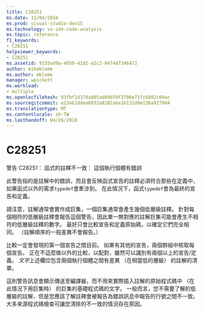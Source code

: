 ```yaml
---
title: C28251
ms.date: 11/04/2016
ms.prod: visual-studio-dev15
ms.technology: vs-ide-code-analysis
ms.topic: reference
f1_keywords:
- C28251
helpviewer_keywords:
- C28251
ms.assetid: 9335ad9a-4650-41d2-a2c2-0474d7346472
author: mikeblome
ms.author: mblome
manager: wpickett
ms.workload:
- multiple
ms.openlocfilehash: 93fbf1d37dab05ad04659f3706e71fc6802c69ac
ms.sourcegitcommit: e13e61ddea6032a8282abe16131d9e136a927984
ms.translationtype: MT
ms.contentlocale: zh-TW
ms.lasthandoff: 04/26/2018
---
```

# <a name="c28251"></a>C28251
警告 C28251： 函式的註釋不一致： 這個執行個體有錯誤

 此警告指的是註解中的錯誤，而且會反映函式宣告的註釋必須符合那些在定義中，如果函式以外的需求`typedef`會牽涉到。 在此情況下，函式`typedef`會為最終的宣告和定義。

 請注意，註解通常會實作成巨集，一個巨集通常會產生幾個低層級註釋。 針對每個相符的低層級註釋會報告這個警告，因此單一無對應的註解巨集可能會產生不相符的低層級註釋的數字。 最好只會比較宣告和定義原始碼，以確定它們完全相同。 （註解順序的一般差異不會報告。）

 比較一定會發現的第一個宣告之間目前。 如果有其他的宣告，兩個群組中核取每個宣告。 正在不這麼做以外的比較，以配對，雖然可以識別有兩個以上的宣告/定義。  *文字*上述欄位包含兩個執行個體之間有差異 （在相當低的層級） 的註解的清單。

 這則警告訊息會顯示傳送至編譯器，而不用來實際插入註解的原始程式碼中 （在此情況下用巨集時） 的巨集的基礎程式碼的文字。 一般而言，您不需要了解的低層級的註解，但是您應該了解註釋會被報告為錯誤訊息中報告的行號之間不一致。 大多來源程式碼檢查可讓您清除的不一致的情況存在原因。